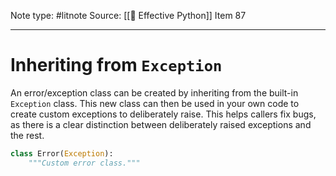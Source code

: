 Note type: #litnote
Source: [[📖 Effective Python]] Item 87

---
# Inheriting from `Exception`
An error/exception class can be created by inheriting from the built-in `Exception` class. This new class can then be used in your own code to create custom exceptions to deliberately raise. This helps callers fix bugs, as there is a clear distinction between deliberately raised exceptions and the rest.
```python
class Error(Exception):
	"""Custom error class."""
```